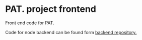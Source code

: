 # PAT. project frontend
Front end code for PAT.

Code for node backend can be found form [backend repository.](https://github.com/joonasmkauppinen/pat-project-backend)
